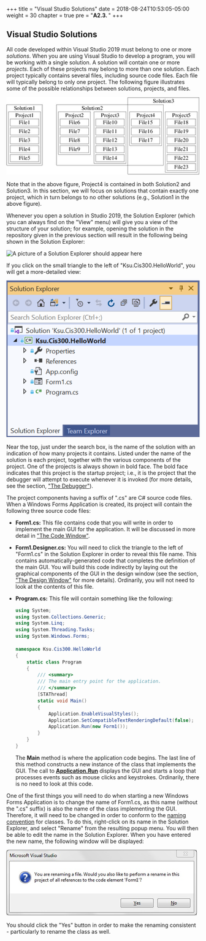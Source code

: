 +++
title = "Visual Studio Solutions"
date = 2018-08-24T10:53:05-05:00
weight = 30
chapter = true
pre = "<b>A2.3. </b>"
+++

## Visual Studio Solutions

All code developed within Visual Studio 2019 must belong to one or more *solutions*. When you are using Visual Studio to develop a program, you will be working with a single solution. A solution will contain one or more *projects*. Each of these projects may belong to more than one solution. Each project typically contains several files, including source code files. Each file will typically belong to only one project. The following figure illustrates some of the possible relationships between solutions, projects, and files.

![Relationships between solutions, projects, and files](solutions.jpg)

Note that in the above figure, Project4 is contained in both Solution2 and Solution3. In this section, we will focus on solutions that contain exactly one project, which in turn belongs to no other solutions (e.g., Solution1 in the above figure).

Whenever you open a solution in Studio 2019, the Solution Explorer
(which you can always find on the "View" menu) will give you a view of
the structure of your solution; for example, opening the solution in
the repository given in the previous section will result in the
following being shown in the Solution Explorer:

![A picture of a Solution Explorer should appear
here](solution-explorer1.png)

If you click on the small triangle to the left of
"Ksu.Cis300.HelloWorld", you will get a more-detailed view:

![A picture of a Solution Explorer should appear here](solution-explorer2.png)

Near the top, just under the search box, is the name of the solution with an indication of how many projects it contains. Listed under the name of the solution is each project, together with the various components of the project. One of the projects is always shown in bold face. The bold face indicates that this project is the startup project; i.e., it is the project that the debugger will attempt to execute whenever it is invoked (for more details, see the section, ["The Debugger"](/appendix/vs/debugger)).

The project components having a suffix of ".cs" are C\# source code files. When a Windows Forms Application is created, its project will contain the following three source code files:

- **Form1.cs:** This file contains code that you will write in order to implement the main GUI for the application. It will be discussed in more detail in ["The Code Window"](/appendix/vs/code-window).

- **Form1.Designer.cs:** You will need to click the triangle to the
  left of "Form1.cs" in the Solution Explorer in order to reveal this
  file name. This contains automatically-generated code that completes
  the definition of the main GUI. You will build this code indirectly
  by laying out the graphical components of the GUI in the design window (see the section, ["The Design Window"](/appendix/vs/design-window) for more details). Ordinarily, you will not need to look at the contents of this file.

- **Program.cs:** This file will contain something like the following:
  ```C#
  using System;
  using System.Collections.Generic;
  using System.Linq;
  using System.Threading.Tasks;
  using System.Windows.Forms;

  namespace Ksu.Cis300.HelloWorld
  {
      static class Program
      {
          /// <summary>
          /// The main entry point for the application.
          /// </summary>
          [STAThread]
          static void Main()
          {
              Application.EnableVisualStyles();
              Application.SetCompatibleTextRenderingDefault(false);
              Application.Run(new Form1());
          }
      }
  }
  ```

  The **Main** method is where the application code begins. The last line of this method constructs a new instance of the class that implements the GUI. The call to [**Application.Run**](https://docs.microsoft.com/en-us/dotnet/api/system.windows.forms.application.run?view=netframework-4.7.2) displays the GUI and starts a loop that processes events such as mouse clicks and keystrokes. Ordinarily, there is no need to look at this code.

One of the first things you will need to do when starting a new Windows Forms Application is to change the name of Form1.cs, as this name (without the ".cs" suffix) is also the name of the class implementing the GUI. Therefore, it will need to be changed in order to conform to the [naming convention](/appendix/style/naming) for classes. To do this, right-click on its name in the Solution Explorer, and select "Rename" from the resulting popup menu. You will then be able to edit the name in the Solution Explorer. When you have entered the new name, the following window will be displayed:

![A picture of a window should appear here.](rename-prompt.jpg)

You should click the "Yes" button in order to make the renaming consistent - particularly to rename the class as well.
